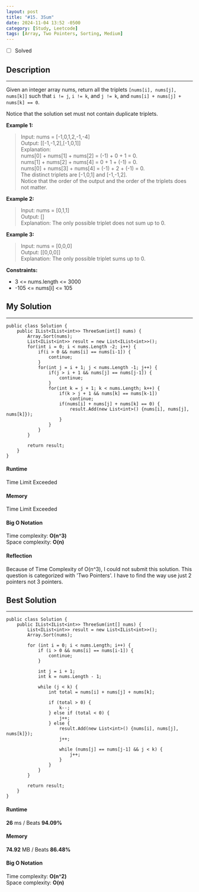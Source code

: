 ```yaml
---
layout: post
title: "#15. 3Sum"
date: 2024-11-04 13:52 -0500
category: [Study, Leetcode]
tags: [Array, Two Pointers, Sorting, Medium]
---
```


- [ ] Solved

## Description
---
Given an integer array nums, return all the triplets `[nums[i], nums[j], nums[k]]` such that `i != j`, `i != k`, and `j != k`, and `nums[i] + nums[j] + nums[k] == 0`.

Notice that the solution set must not contain duplicate triplets.

**Example 1:**
> Input: nums = [-1,0,1,2,-1,-4]   
> Output: [[-1,-1,2],[-1,0,1]]   
> Explanation:    
> nums[0] + nums[1] + nums[2] = (-1) + 0 + 1 = 0.   
> nums[1] + nums[2] + nums[4] = 0 + 1 + (-1) = 0.   
> nums[0] + nums[3] + nums[4] = (-1) + 2 + (-1) = 0.   
> The distinct triplets are [-1,0,1] and [-1,-1,2].   
> Notice that the order of the output and the order of the triplets does not matter.

**Example 2:**
> Input: nums = [0,1,1]   
> Output: []   
> Explanation: The only possible triplet does not sum up to 0.

**Example 3:**
> Input: nums = [0,0,0]   
> Output: [[0,0,0]]   
> Explanation: The only possible triplet sums up to 0.
 
**Constraints:**
- 3 <= nums.length <= 3000
- -105 <= nums[i] <= 105

## My Solution
---
```shell
public class Solution {
    public IList<IList<int>> ThreeSum(int[] nums) {
        Array.Sort(nums);
        List<IList<int>> result = new List<IList<int>>();
        for(int i = 0; i < nums.Length -2; i++) {
            if(i > 0 && nums[i] == nums[i-1]) {
                continue;
            }
            for(int j = i + 1; j < nums.Length -1; j++) {
                if(j > i + 1 && nums[j] == nums[j-1]) {
                    continue;
                }
                for(int k = j + 1; k < nums.Length; k++) {
                    if(k > j + 1 && nums[k] == nums[k-1])
                        continue;
                    if(nums[i] + nums[j] + nums[k] == 0) {
                        result.Add(new List<int>() {nums[i], nums[j], nums[k]});
                    }
                }
            }
        }

        return result;
    }
}
```

#### Runtime
Time Limit Exceeded

#### Memory
Time Limit Exceeded

#### Big O Notation
Time complexity: **O(n^3)**   
Space complexity: **O(n)**

#### Reflection
Because of Time Complexity of O(n^3), I could not submit this solution.
This question is categorized with 'Two Pointers'. I have to find the way use just 2 pointers not 3 pointers.

## Best Solution
---
```shell
public class Solution {
    public IList<IList<int>> ThreeSum(int[] nums) {
        List<IList<int>> result = new List<IList<int>>();
        Array.Sort(nums);

        for (int i = 0; i < nums.Length; i++) {
            if (i > 0 && nums[i] == nums[i-1]) {
                continue;
            }
            
            int j = i + 1;
            int k = nums.Length - 1;

            while (j < k) {
                int total = nums[i] + nums[j] + nums[k];

                if (total > 0) {
                    k--;
                } else if (total < 0) {
                    j++;
                } else {
                    result.Add(new List<int>() {nums[i], nums[j], nums[k]});
                    j++;

                    while (nums[j] == nums[j-1] && j < k) {
                        j++;
                    }
                }
            }
        }

        return result;
    }
}
```

#### Runtime
**26** ms / Beats **94.09%**

#### Memory
**74.92** MB / Beats **86.48%**

#### Big O Notation
Time complexity: **O(n^2)**   
Space complexity: **O(n)**